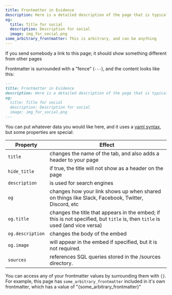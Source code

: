```yaml
---
title: Frontmatter in Evidence
description: Here is a detailed description of the page that is typically up to 160 characters
og:
  title: Title for social
  description: Description for social
  image: img_for_social.png
some_arbitrary_frontmatter: This is arbitrary, and can be anything
---
```


If you send somebody a link to this page; it should show something different from other pages

Frontmatter is surrounded with a "fence" (`---`), and the content looks like this:

```markdown
---
title: Frontmatter in Evidence
description: Here is a detailed description of the page that is typically up to 160 characters
og:
  title: Title for social
  description: Description for social
  image: img_for_social.png
---
```

You can put whatever data you would like here, and it uses a [yaml syntax](https://yaml.org/), but some properties are special:

| Property         | Effect                                                                                                                       |
| ---------------- | ---------------------------------------------------------------------------------------------------------------------------- |
| `title`          | changes the name of the tab, and also adds a header to your page                                                             |
| `hide_title`     | if true, the title will not show as a header on the page                                                                     |
| `description`    | is used for search engines                                                                                                   |
| `og`             | changes how your link shows up when shared on things like Slack, Facebook, Twitter, Discord, etc                             |
| `og.title`       | changes the title that appears in the embed; if this is not specified, but `title` is, then `title` is used (and vice versa) |
| `og.description` | changes the body of the embed                                                                                                |
| `og.image`       | will appear in the embed if specified, but it is not required.                                                               |
| `sources`        | references SQL queries stored in the /sources directory.                                                                     |

You can access any of your frontmatter values by surrounding them with `{}`.
For example, this page has `some_arbitrary_frontmatter` included in it's own frontmatter, which has a value of "{some_arbitrary_frontmatter}"
